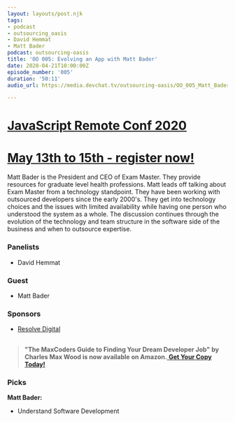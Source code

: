 ```yaml
---
layout: layouts/post.njk
tags:
- podcast
- outsourcing_oasis
- David Hemmat
- Matt Bader
podcast: outsourcing-oasis
title: 'OO 005: Evolving an App with Matt Bader'
date: 2020-04-21T10:00:00Z
episode_number: '005'
duration: '50:11'
audio_url: https://media.devchat.tv/outsourcing-oasis/OO_005_Matt_Bader.mp3

---
```

# [JavaScript Remote Conf 2020](https://devchat.tv/conferences/javascript-remote-2020/ "JavaScript Remote Conf 2020")

# [May 13th to 15th - register now!](https://devchat.tv/conferences/javascript-remote-2020/ "JavaScript Remote Conf 2020")

Matt Bader is the President and CEO of Exam Master. They provide resources for graduate level health professions. Matt leads off talking about Exam Master from a technology standpoint. They have been working with outsourced developers since the early 2000's. They get into technology choices and the issues with limited availability while having one person who understood the system as a whole. The discussion continues through the evolution of the technology and team structure in the software side of the business and when to outsource expertise.

### **Panelists**

* David Hemmat

### **Guest**

* Matt Bader

### **Sponsors**

* [Resolve Digital](https://resolve.digital/?utm_source=ooasis-&utm_medium=podcast&utm_content=20200413-sponsor)

## 

> **"The MaxCoders Guide to Finding Your Dream Developer Job" by Charles Max Wood is now available on Amazon.**[ **Get Your Copy Today!**](https://www.amazon.com/gp/product/B081MBL5C9/ref=as_li_ss_tl?ie=UTF8&linkCode=sl1&tag=devchattv-20&linkId=9d61363241636e2546ef46abba198746&language=en_US)

### **Picks**

**Matt Bader:**

* Understand Software Development
